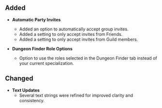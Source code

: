 ## Added

- **Automatic Party Invites**

  - Added an option to automatically accept group invites.
  - Added a setting to only accept invites from Friends.
  - Added a setting to only accept invites from Guild members.

- **Dungeon Finder Role Options**
  - Option to use the roles selected in the Dungeon Finder tab instead of your current specialization.

## Changed

- **Text Updates**
  - Several text strings were refined for improved clarity and consistency.
